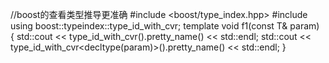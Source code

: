 //boost的查看类型推导更准确
#include <boost/type_index.hpp>
#include <iostream>
using boost::typeindex::type_id_with_cvr;
template<typename T>
void f1(const T& param)
{
    std::cout << type_id_with_cvr<T>().pretty_name() << std::endl;
    std::cout << type_id_with_cvr<decltype(param)>().pretty_name() << std::endl;
}
